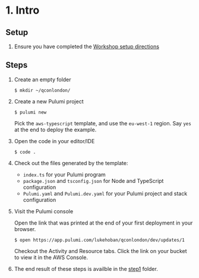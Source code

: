 # 1. Intro

## Setup

1. Ensure you have completed the [Workshop setup directions](../README.md)

## Steps

1. Create an empty folder 

    ```
    $ mkdir ~/qconlondon/
    ```

1. Create a new Pulumi project

    ```
    $ pulumi new
    ```

    Pick the `aws-typescript` template, and use the `eu-west-1` region.  Say `yes` at the end to deploy the example.

1. Open the code in your editor/IDE

    ```
    $ code .
    ```

1. Check out the files generated by the template:

    * `index.ts` for your Pulumi program
    * `package.json` and `tsconfig.json` for Node and TypeScript configuration
    * `Pulumi.yaml` and `Pulumi.dev.yaml` for your Pulumi project and stack configuration

1. Visit the Pulumi console

    Open the link that was printed at the end of your first deployment in your browser.

    ```
    $ open https://app.pulumi.com/lukehoban/qconlondon/dev/updates/1
    ```

    Checkout the Activity and Resource tabs.  Click the link on your bucket to view it in the AWS Console.

1. The end result of these steps is availble in the [step1](./step`) folder.
